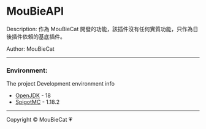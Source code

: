 # MouBieAPI

Description: 作為 MouBieCat 開發的功能，該插件沒有任何實質功能，只作為日後插件依賴的基底插件。

Author: MouBieCat

-------------

### Environment:

The project Development environment info
<ul>
    <li><a href="https://www.oracle.com/java/technologies/downloads/">OpenJDK</a> - 18</li>
    <li><a href="https://papermc.io/">SpigotMC</a> - 1.18.2</li>
</ul>

-------------
Copyright © MouBieCat 💗
